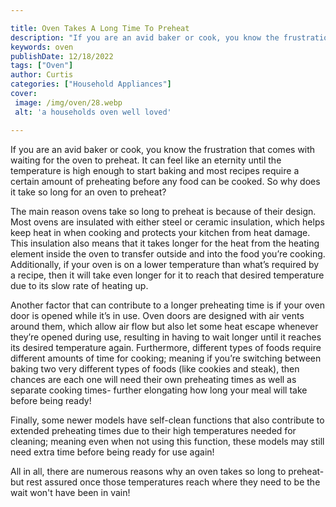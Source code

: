 ```yaml
---

title: Oven Takes A Long Time To Preheat
description: "If you are an avid baker or cook, you know the frustration that comes with waiting for the oven to preheat. It can feel like an et...swipe up to find out"
keywords: oven
publishDate: 12/18/2022
tags: ["Oven"]
author: Curtis
categories: ["Household Appliances"]
cover: 
 image: /img/oven/28.webp
 alt: 'a households oven well loved'

---
```


If you are an avid baker or cook, you know the frustration that comes with waiting for the oven to preheat. It can feel like an eternity until the temperature is high enough to start baking and most recipes require a certain amount of preheating before any food can be cooked. So why does it take so long for an oven to preheat?

The main reason ovens take so long to preheat is because of their design. Most ovens are insulated with either steel or ceramic insulation, which helps keep heat in when cooking and protects your kitchen from heat damage. This insulation also means that it takes longer for the heat from the heating element inside the oven to transfer outside and into the food you’re cooking. Additionally, if your oven is on a lower temperature than what’s required by a recipe, then it will take even longer for it to reach that desired temperature due to its slow rate of heating up. 

Another factor that can contribute to a longer preheating time is if your oven door is opened while it’s in use. Oven doors are designed with air vents around them, which allow air flow but also let some heat escape whenever they’re opened during use, resulting in having to wait longer until it reaches its desired temperature again. Furthermore, different types of foods require different amounts of time for cooking; meaning if you’re switching between baking two very different types of foods (like cookies and steak), then chances are each one will need their own preheating times as well as separate cooking times- further elongating how long your meal will take before being ready! 

Finally, some newer models have self-clean functions that also contribute to extended preheating times due to their high temperatures needed for cleaning; meaning even when not using this function, these models may still need extra time before being ready for use again! 

All in all, there are numerous reasons why an oven takes so long to preheat- but rest assured once those temperatures reach where they need to be the wait won't have been in vain!
